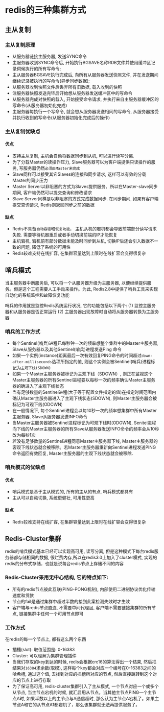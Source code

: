 # redis的三种集群方式
## 主从复制
### 主从复制原理
- 从服务器链接主服务器, 发送SYNC命令
- 主服务器收到SYNC命令后, 开始执行BGSAVE名称RDB文件并使用缓冲区记录伺候执行的所有写命令;
- 主从服务器BGSAVE执行完成后, 向所有从服务器发送快照文件, 并在发送期间继续记录被执行的写命令(异步同步数据);
- 从服务器收到快照文件后丢弃所有旧数据, 载入收到的快照
- 注服务器快照发送完毕后开始想从服务器发送缓冲区中的写命令
- 从服务器完成对快照的载入, 开始接受命令请求, 并执行来自主服务器缓冲区的写命令(从服务器初始化完成)
- 主服务器每执行一个写命令, 就会想从服务器发送相同的写命令, 从服务器接受并执行收到的写命令(从服务器初始化完成后的操作)

### 主从复制优缺点
#### 优点
- 支持主从复制, 主机会自动将数据同步到从机, 可以进行读写分离.
- 为了分载Master的读操作压力, Slave服务器可以为客户端提供只读操作的服务, 写服务器仍然`必须由Master来完成`
- Slave同样可以接受其它Slaves的连接和同步请求, 这样可以有效的分载Master的同步压力
- Master Server以非阻塞的方式为Slaves提供服务。所以在Master-slave同步期间, 客户端仍然可以提交查询和修改请求
- Slave Server同样是以非阻塞的方式完成数据同步. 在同步期间, 如果有客户端提交查询请求, Redis则返回同步之前的数据

#### 缺点
- Redis不具备`自动容错`和`恢复功能`， 主机从机的宕机都会导致前端部分读写请求失败. 需要等待机器重启或者手动切换前端的IP才能恢复
- 主机宕机, 宕机前有部分数据未能及时同步到从机, 切换IP后还会引入数据不一致的问题, 降低了系统的可用性
- Redis较难支持在线扩容, 在集群容量达到上限时在线扩容会变得很复杂


## 哨兵模式
当主服务器中断服务后, 可以将一个从服务器升级为主服务器, 以便继续提供服务。但是这个工程需要人工手动来操作。为此, Redis2.8中提供了哨兵工具来实现自动化的系统监控和故障恢复功能

哨兵的作用就是监控Redis系统运行状况, 它的功能包括以下两个:
(1) 监控主服务器和从服务器是否正常运行
(2) 主服务器出现故障时自动将从服务器转换为主服务器

### 哨兵的工作方式
- 每个Sentinel(哨兵)进程已每秒钟一次的频率想整个集群中的Master主服务器, Slave从服务器以及其他Sentinel(哨兵)进程发送Ping 命令
- 如果一个实例(instance)距离最后一次有效回复PING命令的时间超过`down-after-milliseconds`选项所指定的值, 则这个实例会被Sentinel(哨兵)进程标记为`主观下线(SDOWN)`
- 如果一个Master主服务器被标记为主观下线（SDOWN）, 则正在监视这个Master主服务器的所有Sentinel进程要以每秒一次的频率确认Master主服务器的确进入了主观下线状态
- 当有足够数量的Sentinel进程(大于等于配置文件指定的值)在指定时间范围内确认Master主服务器进入了主观下线状态(SDOWN), 则Master主服务器会被标记为可观下线(ODOWN)
- 在一般情况下, 每个Sentinel进程会以每10秒一次的频率想集群中所有Master主服务器, Slave从服务器发送INFO命令
- 当Master主服务器被Sentinel进程标记为可观下线时(ODOWN), Senitel进程向下线的Master主服务器的所有Slave从服务器发送INFO命令的频率会从10秒改为每秒1次
- 若没有足够数量的Sentinel进程同意Master主服务器下线, Master主服务器的客观下线状态就会被移除。若Master主服务器重新向Sentinel进程发送PING命令返回有效回复, Master主服务器的主观下线状态就会被移除.

### 哨兵模式的优缺点
#### 优点
- 哨兵模式是基于主从模式的, 所有的主从的有点, 哨兵模式都具有
- 主从可以自动切换, 系统更健壮, 可用性更高

#### 缺点
- Redis较难支持在线扩容, 在集群容量达到上限时在线扩容会变得很复杂

## Redis-Cluster集群
redis的哨兵模式基本已经可以实现高可用, 读写分离, 但是这种模式下每台redis服务器都存储相同的数据, 很烂费内存,所以在redis3.0上加入了cluster模式, 实现的redis的分布式存储，也就是说每台redis节点上存储不同的内容

### Redis-Cluster采用无中心结构, 它的特点如下:
- 所有的redis节点彼此互联(PING-PONG机制), 内部使用二进制协议优化传输速度和贷款
- 节点的fail是通过集群中超过半数的接到此案检测失效时才生效
- 客户端与redis节点直连, 不需要中间代理层, 客户端不需要链接集群的所有节点, 链接集群中任何一个可用节点即可

### 工作方式
在redis的每一个节点上, 都有这么两个东西
- 插槽(slot): 取值范围是: 0-16383
- Cluster: 可以理解为集群管理插件
- 当我们存取的key到达的时候, redis会根据crc16的算法得出一个结果, 然后把结果对`16384`求余数(取模), 这样每个key都会对应一个编号在0-16383之间的哈希槽, 通过这个值, 去找到对应的插槽所对应的节点, 然后直接跳转到这个对应的节点上进行存取
- 为了保证高可用, redis-cluster集群引入了主从模式, 一个节点对应一个或多个从节点, 当主节点宕机的时候, 就汇启用从节点。当其他主节点PING一个主节点A时, 如果半数以上的主节点与A通信超时, 那么认为主节点A宕机了。如果主节点A和它的从节点A1都宕机了，那么该集群就无法再提供服务了。
